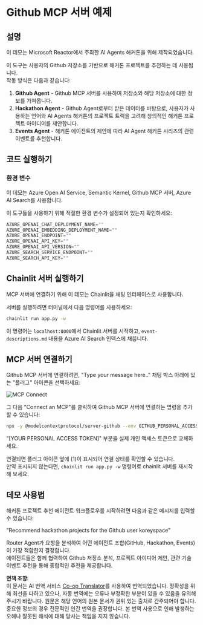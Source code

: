 <!--
CO_OP_TRANSLATOR_METADATA:
{
  "original_hash": "9bf0395cbc541ce8db2a9699c8678dfc",
  "translation_date": "2025-07-12T14:21:04+00:00",
  "source_file": "11-mcp/code_samples/github-mcp/README.md",
  "language_code": "ko"
}
-->
# Github MCP 서버 예제

## 설명

이 데모는 Microsoft Reactor에서 주최한 AI Agents 해커톤을 위해 제작되었습니다.

이 도구는 사용자의 Github 저장소를 기반으로 해커톤 프로젝트를 추천하는 데 사용됩니다.  
작동 방식은 다음과 같습니다:

1. **Github Agent** - Github MCP 서버를 사용하여 저장소와 해당 저장소에 대한 정보를 가져옵니다.  
2. **Hackathon Agent** - Github Agent로부터 받은 데이터를 바탕으로, 사용자가 사용하는 언어와 AI Agents 해커톤의 프로젝트 트랙을 고려해 창의적인 해커톤 프로젝트 아이디어를 제안합니다.  
3. **Events Agent** - 해커톤 에이전트의 제안에 따라 AI Agent 해커톤 시리즈의 관련 이벤트를 추천합니다.  

## 코드 실행하기

### 환경 변수

이 데모는 Azure Open AI Service, Semantic Kernel, Github MCP 서버, Azure AI Search를 사용합니다.

이 도구들을 사용하기 위해 적절한 환경 변수가 설정되어 있는지 확인하세요:

```python
AZURE_OPENAI_CHAT_DEPLOYMENT_NAME=""
AZURE_OPENAI_EMBEDDING_DEPLOYMENT_NAME=""
AZURE_OPENAI_ENDPOINT=""
AZURE_OPENAI_API_KEY=""
AZURE_OPENAI_API_VERSION=""
AZURE_SEARCH_SERVICE_ENDPOINT=""
AZURE_SEARCH_API_KEY=""
```

## Chainlit 서버 실행하기

MCP 서버에 연결하기 위해 이 데모는 Chainlit을 채팅 인터페이스로 사용합니다.

서버를 실행하려면 터미널에서 다음 명령어를 사용하세요:

```bash
chainlit run app.py -w
```

이 명령어는 `localhost:8000`에서 Chainlit 서버를 시작하고, `event-descriptions.md` 내용을 Azure AI Search 인덱스에 채웁니다.

## MCP 서버 연결하기

Github MCP 서버에 연결하려면, "Type your message here.." 채팅 박스 아래에 있는 "플러그" 아이콘을 선택하세요:

![MCP Connect](../../../../../translated_images/mcp-chainlit-1.9154745f51c1f0437829df7624bff2f6268272f964f260fae8c7134d54e00f50.ko.png)

그 다음 "Connect an MCP"를 클릭하여 Github MCP 서버에 연결하는 명령을 추가할 수 있습니다:

```bash
npx -y @modelcontextprotocol/server-github --env GITHUB_PERSONAL_ACCESS_TOKEN=[YOUR PERSONAL ACCESS TOKEN]
```

"[YOUR PERSONAL ACCESS TOKEN]" 부분을 실제 개인 액세스 토큰으로 교체하세요.

연결되면 플러그 아이콘 옆에 (1)이 표시되어 연결 상태를 확인할 수 있습니다.  
만약 표시되지 않는다면, `chainlit run app.py -w` 명령어로 chainlit 서버를 재시작해 보세요.

## 데모 사용법

해커톤 프로젝트 추천 에이전트 워크플로우를 시작하려면 다음과 같은 메시지를 입력할 수 있습니다:

"Recommend hackathon projects for the Github user koreyspace"

Router Agent가 요청을 분석하여 어떤 에이전트 조합(GitHub, Hackathon, Events)이 가장 적합한지 결정합니다.  
에이전트들은 함께 협력하여 Github 저장소 분석, 프로젝트 아이디어 제안, 관련 기술 이벤트 추천을 통해 종합적인 추천을 제공합니다.

**면책 조항**:  
이 문서는 AI 번역 서비스 [Co-op Translator](https://github.com/Azure/co-op-translator)를 사용하여 번역되었습니다. 정확성을 위해 최선을 다하고 있으나, 자동 번역에는 오류나 부정확한 부분이 있을 수 있음을 유의해 주시기 바랍니다. 원문은 해당 언어의 원본 문서가 권위 있는 출처로 간주되어야 합니다. 중요한 정보의 경우 전문적인 인간 번역을 권장합니다. 본 번역 사용으로 인해 발생하는 오해나 잘못된 해석에 대해 당사는 책임을 지지 않습니다.